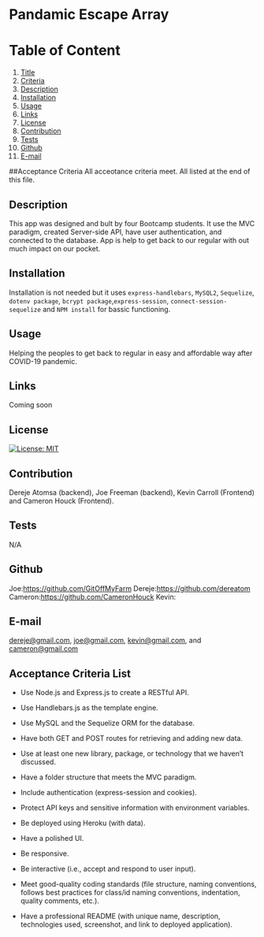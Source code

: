 # Pandamic Escape Array
  
  # Table of Content
  1. [Title](#Title)
  2. [Criteria](#Criteria)
  3. [Description](#Description)
  4. [Installation](#Installation)
  5. [Usage](#Usage)
  6. [Links](#Links)
  7. [License](#License)
  8. [Contribution](#Contribution)
  9. [Tests](#Tests)
  10. [Github](#Github)
  11. [E-mail](#Email)  
  
  ##Acceptance Criteria
  All acceotance criteria meet. All listed at the end of this file.
  ## Description
  This app was designed and bult by four Bootcamp students. It use the MVC paradigm, created Server-side API, have user authentication, and connected to the database. App is help to get back to our regular with out much impact on our pocket.
  
  ## Installation
  Installation is not needed but it uses `express-handlebars`, `MySQL2`, `Sequelize`, `dotenv package`, `bcrypt package`,`express-session`, `connect-session-sequelize` and `NPM install` for bassic functioning. 
  
  ## Usage
  Helping the peoples to get back to regular in easy and affordable way after COVID-19 pandemic.

  ## Links
  Coming soon
  
  ## License
  [![License: MIT](https://img.shields.io/badge/License-MIT-yellow.svg)](https://opensource.org/licenses/MIT)
  
  ## Contribution
  Dereje Atomsa (backend), Joe Freeman (backend), Kevin Carroll (Frontend) and Cameron Houck (Frontend).
  
  ## Tests
  N/A
  
  ## Github
  Joe:https://github.com/GitOffMyFarm Dereje:https://github.com/dereatom Cameron:https://github.com/CameronHouck Kevin:
  
  ## E-mail
  dereje@gmail.com, joe@gmail.com, kevin@gmail.com, and cameron@gmail.com

  ## Acceptance Criteria List
* Use Node.js and Express.js to create a RESTful API.

* Use Handlebars.js as the template engine.

* Use MySQL and the Sequelize ORM for the database.

* Have both GET and POST routes for retrieving and adding new data.

* Use at least one new library, package, or technology that we haven’t discussed.

* Have a folder structure that meets the MVC paradigm.

* Include authentication (express-session and cookies).

* Protect API keys and sensitive information with environment variables.

* Be deployed using Heroku (with data).

* Have a polished UI.

* Be responsive.

* Be interactive (i.e., accept and respond to user input).

* Meet good-quality coding standards (file structure, naming conventions, follows best practices for class/id naming conventions, indentation, quality comments, etc.).

* Have a professional README (with unique name, description, technologies used, screenshot, and link to deployed application).